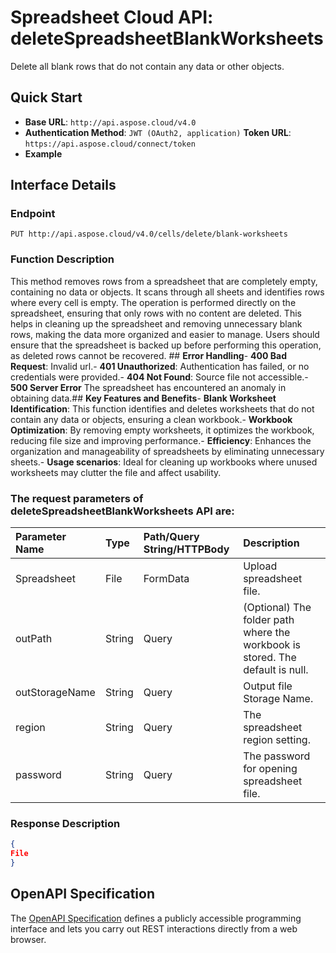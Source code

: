 # **Spreadsheet Cloud API: deleteSpreadsheetBlankWorksheets**

Delete all blank rows that do not contain any data or other objects. 


## **Quick Start**

- **Base URL**: `http://api.aspose.cloud/v4.0`
- **Authentication Method**: `JWT (OAuth2, application)`  **Token URL**: `https://api.aspose.cloud/connect/token`
- **Example** 

## **Interface Details**

### **Endpoint** 

```
PUT http://api.aspose.cloud/v4.0/cells/delete/blank-worksheets
```
### **Function Description**
This method removes rows from a spreadsheet that are completely empty, containing no data or objects. It scans through all sheets and identifies rows where every cell is empty. The operation is performed directly on the spreadsheet, ensuring that only rows with no content are deleted. This helps in cleaning up the spreadsheet and removing unnecessary blank rows, making the data more organized and easier to manage. Users should ensure that the spreadsheet is backed up before performing this operation, as deleted rows cannot be recovered. ## **Error Handling**- **400 Bad Request**: Invalid url.- **401 Unauthorized**:  Authentication has failed, or no credentials were provided.- **404 Not Found**: Source file not accessible.- **500 Server Error** The spreadsheet has encountered an anomaly in obtaining data.## **Key Features and Benefits**- **Blank Worksheet Identification**: This function identifies and deletes worksheets that do not contain any data or objects, ensuring a clean workbook.- **Workbook Optimization**: By removing empty worksheets, it optimizes the workbook, reducing file size and improving performance.- **Efficiency**:  Enhances the organization and manageability of spreadsheets by eliminating unnecessary sheets.- **Usage scenarios**: Ideal for cleaning up workbooks where unused worksheets may clutter the file and affect usability.

### The request parameters of **deleteSpreadsheetBlankWorksheets** API are: 

| Parameter Name | Type | Path/Query String/HTTPBody | Description | 
| :- | :- | :- |:- | 
|Spreadsheet|File|FormData|Upload spreadsheet file.|
|outPath|String|Query|(Optional) The folder path where the workbook is stored. The default is null.|
|outStorageName|String|Query|Output file Storage Name.|
|region|String|Query|The spreadsheet region setting.|
|password|String|Query|The password for opening spreadsheet file.|

### **Response Description**
```json
{
File
}
```


## OpenAPI Specification

The [OpenAPI Specification](https://reference.aspose.cloud/cells/#/TransformController/DeleteSpreadsheetBlankWorksheets) defines a publicly accessible programming interface and lets you carry out REST interactions directly from a web browser.


